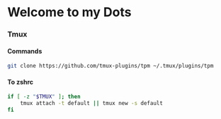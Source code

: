 # Welcome to my Dots

### Tmux

#### Commands
```bash
git clone https://github.com/tmux-plugins/tpm ~/.tmux/plugins/tpm
```
#### To zshrc
```bash
if [ -z "$TMUX" ]; then
    tmux attach -t default || tmux new -s default
fi
```
